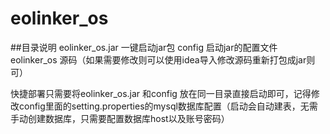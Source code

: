# eolinker_os
##目录说明
eolinker_os.jar			一键启动jar包
config					启动jar的配置文件
eolinker_os		源码（如果需要修改则可以使用idea导入修改源码重新打包成jar则可）

快捷部署只需要将eolinker_os.jar	和config	放在同一目录直接启动即可，记得修改config里面的setting.properties的mysql数据库配置（启动会自动建表，无需手动创建数据库，只需要配置数据库host以及账号密码）
